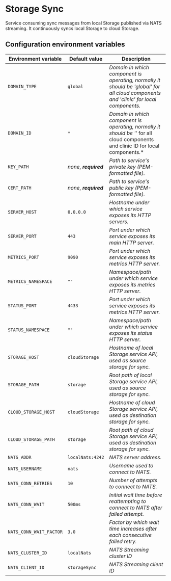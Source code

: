 # Storage Sync

Service consuming sync messages from local Storage published via NATS streaming. It continuously syncs local Storage to cloud Storage.

## Configuration environment variables
Environment variable | Default value | Description
------------ | ------------- | -------------
`DOMAIN_TYPE` | `global` | *Domain in which component is operating, normally it should be 'global' for all cloud components and 'clinic' for local components.*
`DOMAIN_ID` | `*` |  *Domain in which component is operating, normally it should be '*' for all cloud components and clinic ID for local components.*
`KEY_PATH` | *none*, ***required*** | *Path to service's private key (PEM-formatted file).*
`CERT_PATH` | *none*, ***required*** | *Path to service's public key (PEM-formatted file).*
`SERVER_HOST` | `0.0.0.0` | *Hostname under which service exposes its HTTP servers.*
`SERVER_PORT` | `443` | *Port under which service exposes its main HTTP server.*
`METRICS_PORT` | `9090` | *Port under which service exposes its metrics HTTP server.*
`METRICS_NAMESPACE` | `""` | *Namespace/path under which service exposes its metrics HTTP server.*
`STATUS_PORT` | `4433` | *Port under which service exposes its metrics HTTP server.*
`STATUS_NAMESPACE` | `""` | *Namespace/path under which service exposes its status HTTP server.*
`STORAGE_HOST` | `cloudStorage` | *Hostname of local Storage service API, used as source storage for sync.*
`STORAGE_PATH` | `storage` | *Root path of local Storage service API, used as source storage for sync.*
`CLOUD_STORAGE_HOST` | `cloudStorage` | *Hostname of cloud Storage service API, used as destination storage for sync.*
`CLOUD_STORAGE_PATH` | `storage` | *Root path of cloud Storage service API, used as destination storage for sync.*
`NATS_ADDR` | `localNats:4242` | *NATS server address.*
`NATS_USERNAME` | `nats` | *Username used to connect to NATS.*
`NATS_CONN_RETRIES` | `10` | *Number of attempts to connect to NATS.*
`NATS_CONN_WAIT` | `500ms` | *Initial wait time before reattempting to connect to NATS after failed attempt.*
`NATS_CONN_WAIT_FACTOR` | `3.0` | *Factor by which wait time increases after each consecutive failed retry.*
`NATS_CLUSTER_ID` | `localNats` | *NATS Streaming cluster ID*
`NATS_CLIENT_ID` | `storageSync` | *NATS Streaming client ID*